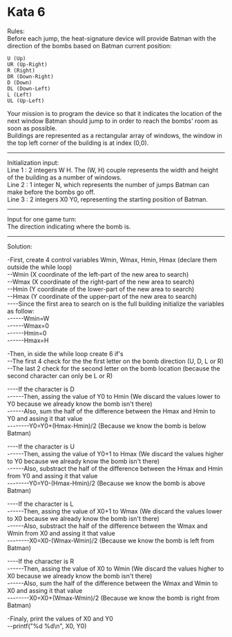 # Kata 6

Rules:    
Before each jump, the heat-signature device will provide Batman with the direction of the bombs based on Batman current position:

    U (Up)
    UR (Up-Right)
    R (Right)
    DR (Down-Right)
    D (Down)
    DL (Down-Left)
    L (Left)
    UL (Up-Left)

Your mission is to program the device so that it indicates the location of the next window Batman should jump to in order to reach the bombs' room as soon as possible.    
Buildings are represented as a rectangular array of windows, the window in the top left corner of the building is at index (0,0). 

--------------------------------------------------
Initialization input:  
Line 1 : 2 integers W H. The (W, H) couple represents the width and height of the building as a number of windows.  
Line 2 : 1 integer N, which represents the number of jumps Batman can make before the bombs go off.  
Line 3 : 2 integers X0 Y0, representing the starting position of Batman.  

-----------------------------------------------------
Input for one game turn:  
The direction indicating where the bomb is.

---------------------------------------------------
Solution:  
  
-First, create 4 control variables Wmin, Wmax, Hmin, Hmax (declare them outside the while loop)  
--Wmin (X coordinate of the left-part of the new area to search)  
--Wmax (X coordinate of the right-part of the new area to search)  
--Hmin (Y coordinate of the lower-part of the new area to search)  
--Hmax (Y coordinate of the upper-part of the new area to search)  
----Since the first area to search on is the full building initialize the variables as follow:  
------Wmin=W  
------Wmax=0  
------Hmin=0  
------Hmax=H  
  
-Then, in side the while loop create 6 if's  
--The first 4 check for the the first letter on the bomb direction (U, D, L or R)  
--The last 2 check for the second letter on the bomb location (because the second character can only be L or R)  
  
----If the character is D  
------Then, assing the value of Y0 to Hmin (We discard the values lower to Y0 because we already know the bomb isn't there)  
------Also, sum the half of the difference between the Hmax and Hmin to Y0 and assing it that value  
--------Y0=Y0+(Hmax-Hmin)/2 (Because we know the bomb is below Batman)  
  
----If the character is U  
------Then, assing the value of Y0+1 to Hmax (We discard the values higher to Y0 because we already know the bomb isn't there)  
------Also, substract the half of the difference between the Hmax and Hmin from Y0 and assing it that value  
--------Y0=Y0-(Hmax-Hmin)/2 (Because we know the bomb is above Batman)  
  
----If the character is L  
------Then, assing the value of X0+1 to Wmax (We discard the values lower to X0 because we already know the bomb isn't there)  
------Also, substract the half of the difference between the Wmax and Wmin from X0 and assing it that value  
--------X0=X0-(Wmax-Wmin)/2 (Because we know the bomb is left from Batman)  
  
----If the character is R  
------Then, assing the value of X0 to Wmin (We discard the values higher to X0 because we already know the bomb isn't there)  
------Also, sum the half of the difference between the Wmax and Wmin to X0 and assing it that value  
--------X0=X0+(Wmax-Wmin)/2 (Because we know the bomb is right from Batman)  
  
-Finaly, print the values of X0 and Y0  
--printf("%d %d\n", X0, Y0)  